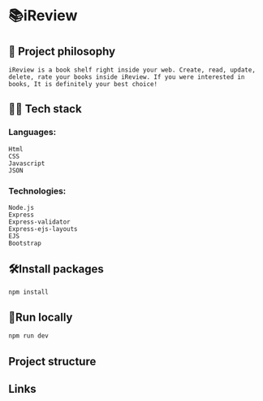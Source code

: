 # 📚iReview

## 🧐 Project philosophy
    iReview is a book shelf right inside your web. Create, read, update, delete, rate your books inside iReview. If you were interested in books, It is definitely your best choice!

## 👨‍💻 Tech stack
### Languages:

    Html
    CSS
    Javascript
    JSON

### Technologies:
    
    Node.js
    Express
    Express-validator
    Express-ejs-layouts
    EJS
    Bootstrap

## 🛠️Install packages
```bash
npm install
```

## 📍Run locally
```bash
npm run dev
```

## Project structure

## Links
```

```